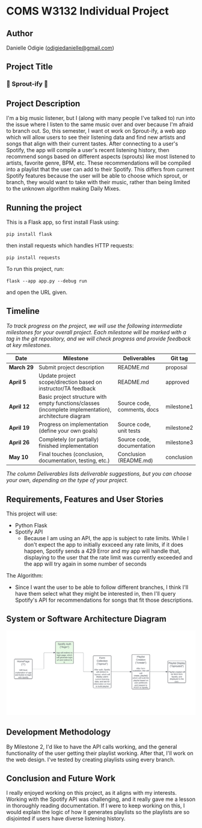# COMS W3132 Individual Project

## Author
Danielle Odigie (odigiedanielle@gmail.com)

## Project Title
### 🌱 Sprout-ify 🌱

## Project Description

I'm a big music listener, but I (along with many people I've talked to) run into the issue where I listen to the same music over and over because I'm afraid to branch out. So, this semester, I want ot work on Sprout-ify, a web app which will allow users to see their listening data and find new artists and songs that align with their current tastes. After connecting to a user's Spotify, the app will compile a user's recent listening history, then recommend songs based on different aspects (sprouts) like most listened to artists, favorite genre, BPM, etc. These recommendations will be compiled into a playlist that the user can add to their Spotify. This differs from current Spotify features because the user will be able to choose which sprout, or branch, they would want to take with their music, rather than being limited to the unknown algorithm making Daily Mixes.

## Running the project

This is a Flask app, so first install Flask using:

`pip install flask`

then install requests which handles HTTP requests:

`pip install requests`

To run this project, run:

`flask --app app.py --debug run`

and open the URL given.

## Timeline

*To track progress on the project, we will use the following intermediate milestones for your overall project. Each milestone will be marked with a tag in the git repository, and we will check progress and provide feedback at key milestones.*

| Date               | Milestone                                                                                              | Deliverables                | Git tag    |
|--------------------|--------------------------------------------------------------------------------------------------------|-----------------------------|------------|
| **March&nbsp;29**  | Submit project description                                                                             | README.md                   | proposal   |
| **April&nbsp;5**   | Update project scope/direction based on instructor/TA feedback                                         | README.md                   | approved   |
| **April&nbsp;12**  | Basic project structure with empty functions/classes (incomplete implementation), architecture diagram | Source code, comments, docs | milestone1 |
| **April&nbsp;19**  | Progress on implementation (define your own goals)                                                     | Source code, unit tests     | milestone2 |
| **April&nbsp;26**  | Completely (or partially) finished implementation                                                      | Source code, documentation  | milestone3 |
| **May&nbsp;10**    | Final touches (conclusion, documentation, testing, etc.)                                               | Conclusion (README.md)      | conclusion |

*The column Deliverables lists deliverable suggestions, but you can choose your own, depending on the type of your project.*

## Requirements, Features and User Stories

This project will use:
- Python Flask
- Spotify API
    - Because I am using an API, the app is subject to rate limits. While I don't expect the app to initially exxceed any rate limits, if it does happen, Spotify sends a 429 Error and my app will handle that, displaying to the user that the rate limit was currently exceeded and the app will try again in some number of seconds

The Algorithm:
- Since I want the user to be able to follow different branches, I think I'll have them select what they might be interested in, then I'll query Spotify's API for recommendations for songs that fit those descriptions.   


## System or Software Architecture Diagram
![Architecture](architecture.png)

## Development Methodology

By Milestone 2, I'd like to have the API calls working, and the general functionality of the user getting their playlist working. After that, I'll work on the web design. I've tested by creating playlists using every branch.



## Conclusion and Future Work
I really enjoyed working on this project, as it aligns with my interests. Working with the Spotify API was challenging, and it really gave me a lesson in thoroughly reading documentation. If I were to keep working on this, I would explain the logic of how it generates playlists so the playlists are so disjointed if users have diverse listening history.
